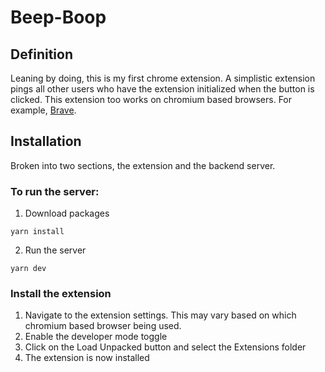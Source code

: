 # Beep-Boop

## Definition

Leaning by doing, this is my first chrome extension. A simplistic extension pings all other users who have the extension initialized when the button is clicked. This extension too works on chromium based browsers. For example, [Brave](https://brave.com/).

## Installation

Broken into two sections, the extension and the backend server.

### To run the server:

1. Download packages

```
yarn install
```

2. Run the server

```
yarn dev
```

### Install the extension

1. Navigate to the extension settings. This may vary based on which chromium based browser being used.
2. Enable the developer mode toggle
3. Click on the Load Unpacked button and select the Extensions folder
4. The extension is now installed
